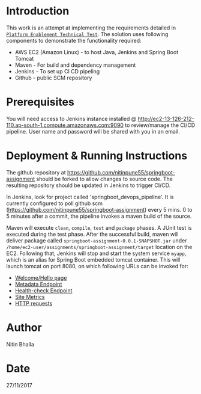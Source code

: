 Introduction
============
This work is an attempt at implementing the requirements detailed in [`Platform Enablement Technical Test`](https://github.com/MYOB-Technology/ops-technical-test). 
The solution uses following components to demonstrate the functionality required:
- AWS EC2 (Amazon Linux) - to host Java, Jenkins and Spring Boot Tomcat
- Maven - For build and dependency management
- Jenkins - To set up CI CD pipeling
- Github - public SCM repository

Prerequisites
=============
You will need access to Jenkins instance installed @ http://ec2-13-126-212-110.ap-south-1.compute.amazonaws.com:9090 to review/manage the CI/CD pipeline.
User name and password will be shared with you in an email. 

Deployment & Running Instructions
=================================
The github repository at https://github.com/nitinpune55/springboot-assignment should be forked to allow changes to source code. The resulting repository should be updated in Jenkins to trigger CI/CD.

In Jenkins, look for project called 'springboot_devops_pipeline'. It is currently configured to poll github scm (https://github.com/nitinpune55/springboot-assignment) every 5 mins. 0 to 5 minutes after a commit, the pipeline invokes a maven build of the source.

Maven will execute `clean`, `compile`, `test` and `package` phases. A JUnit test is executed during the test phase. 
After the successful build, maven will deliver package called `springboot-assignment-0.0.1-SNAPSHOT.jar` under `/home/ec2-user/assignments/springboot-assignment/target` location on the EC2. 
Following that, Jenkins will stop and start the system service `myapp`, which is an alias for Spring Boot embedded tomcat container. This will launch tomcat on port 8080, on which following URLs can be invoked for:

- [Welcome/Hello page](http://ec2-13-126-212-110.ap-south-1.compute.amazonaws.com:8080/hello)
- [Metadata Endpoint](http://ec2-13-126-212-110.ap-south-1.compute.amazonaws.com:8080/metadata)
- [Health-check Endpoint](http://ec2-13-126-212-110.ap-south-1.compute.amazonaws.com:8080/health)
- [Site Metrics](http://ec2-13-126-212-110.ap-south-1.compute.amazonaws.com:8080/metrics)
- [HTTP requests](http://ec2-13-126-212-110.ap-south-1.compute.amazonaws.com:8080/trace)

Author
======
Nitin Bhalla

Date
====
27/11/2017
